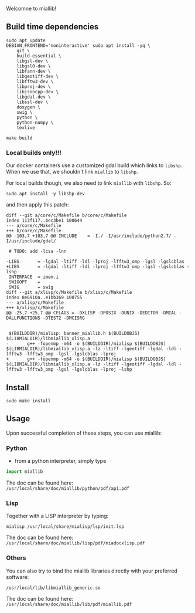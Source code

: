 Welcomne to miallib!

## Build time dependencies

```
sudo apt update
DEBIAN_FRONTEND='noninteractive' sudo apt install -yq \
    git \
    build-essential \
    libgsl-dev \
    libgsl0-dev \
    libfann-dev \
    libgeotiff-dev \
    libfftw3-dev \
    libproj-dev \
    libjsoncpp-dev \
    libgdal-dev \
    libssl-dev \
    doxygen \
    swig \
    python \
    python-numpy \
    texlive
```


```
make build
```

### Local builds only!!!

Our docker containers use a customized gdal build which links to `libshp`.
When we use that, we shouldn't link `miallib` to `libshp`.

For local builds though, we also need to link `miallib` with `libshp`. So:

```
sudo apt install -y libshp-dev
```

and then apply this patch:

```
diff --git a/core/c/Makefile b/core/c/Makefile
index 113f117..bec3be1 100644
--- a/core/c/Makefile
+++ b/core/c/Makefile
@@ -103,7 +103,7 @@ INCLUDE    = -I./ -I/usr/include/python2.7/ -I/usr/include/gdal/

 # TODO: add -lcsa -lnn

-LIBS       = -lgdal -ltiff -ldl -lproj -lfftw3_omp -lgsl -lgslcblas
+LIBS       = -lgdal -ltiff -ldl -lproj -lfftw3_omp -lgsl -lgslcblas -lshp
 INTERFACE  = imem.i
 SWIGOPT    =
 SWIG       = swig
diff --git a/xlisp/c/Makefile b/xlisp/c/Makefile
index 8e6910a..e1bb369 100755
--- a/xlisp/c/Makefile
+++ b/xlisp/c/Makefile
@@ -25,7 +25,7 @@ CFLAGS = -DXLISP -DPOSIX -DUNIX -DEDITOR -DMIAL -DALLFUNCTIONS -DTEST2 -DMCISRG


 $(BUILDDIR)/mialisp: banner_miallib.h $(BUILDOBJS) $(LIBMIALDIR)/libmiallib_xlisp.a
-       g++ -fopenmp -m64 -o $(BUILDDIR)/mialisp $(BUILDOBJS) $(LIBMIALDIR)/libmiallib_xlisp.a -lz -ltiff -lgeotiff -lgdal -ldl -lfftw3 -lfftw3_omp -lgsl -lgslcblas -lproj
+       g++ -fopenmp -m64 -o $(BUILDDIR)/mialisp $(BUILDOBJS) $(LIBMIALDIR)/libmiallib_xlisp.a -lz -ltiff -lgeotiff -lgdal -ldl -lfftw3 -lfftw3_omp -lgsl -lgslcblas -lproj -lshp
```

## Install

```
sudo make install

```

## Usage

Upon successful completion of these steps, you can use miallib:

### Python
- from a python interpreter, simply type

``` python
import miallib
```

The doc can be found here: `/usr/local/share/doc/miallib/python/pdf/api.pdf`


### Lisp

Together with a LISP interpreter by typing:

```
mialisp /usr/local/share/mialisp/lsp/init.lsp
```

The doc can be found here: `/usr/local/share/doc/miallib/lisp/pdf/miadocxlisp.pdf`

### Others

You can also try to bind the miallib libraries directly with your preferred software:
```
/usr/local/lib/libmiallib_generic.so
```

The doc can be found here: `/usr/local/share/doc/miallib/lib/pdf/miallib.pdf`


